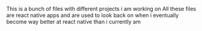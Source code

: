 This is a bunch of files with different projects i am working on
All these files are react native apps and are used to look back on
when i eventually become way better at react native than i currently am
